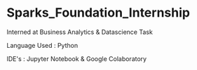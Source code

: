 # Sparks_Foundation_Internship
Interned at Business Analytics &amp; Datascience Task

Language Used : Python

IDE's : Jupyter Notebook & Google Colaboratory
